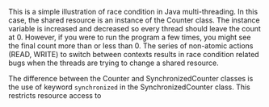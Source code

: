 This is a simple illustration of race condition in Java multi-threading. In this case, the shared resource is an instance of the Counter class. The instance variable is increased and decreased so every thread should leave the count at 0. However, if you were to run the program a few times, you might see the final count more than or less than 0. The series of non-atomic actions (READ, WRITE) to switch between contexts results in race condition related bugs when the threads are trying to change a shared resource.

The difference between the Counter and SynchronizedCounter classes is the use of keyword `synchronized` in the SynchronizedCounter class. This restricts resource access to 